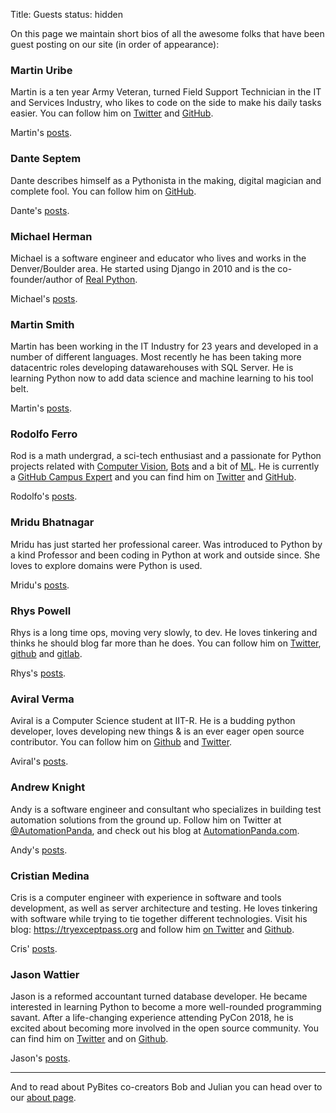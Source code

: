 Title: Guests
status: hidden

<p>On this page we maintain short bios of all the awesome folks that have been guest posting on our site (in order of appearance):</p>

<div id="martinuribe">
	<h3><a name="martinuribe"></a>Martin Uribe</h3>
	<p>Martin is a ten year Army Veteran, turned Field Support Technician in the IT and Services Industry, who likes to code on the side to make his daily tasks easier. You can follow him on <a href="https://twitter.com/mohhinder" target="_blank">Twitter</a> and <a href="https://github.com/clamytoe" target="_blank">GitHub</a>.</p>
	<p>Martin's <a href="https://pybit.es/author/martin-uribe.html">posts</a>.</p>
</div>

<div id="danteseptem">
	<h3><a name="danteseptem"></a>Dante Septem</h3>
	<p>Dante describes himself as a Pythonista in the making, digital magician and complete fool. You can follow him on <a href="https://github.com/dseptem" target="_blank">GitHub</a>.</p>
	<p>Dante's <a href="https://pybit.es/author/dante-septem.html">posts</a>.</p>
</div>

<div id="michaelherman">
	<h3><a name="michaelherman"></a>Michael Herman</h3>
	<p>Michael is a software engineer and educator who lives and works in the Denver/Boulder area. He started using Django in 2010 and is the co-founder/author of <a href="https://realpython.com/" target="_blank">Real Python</a>.</p>
	<p>Michael's <a href="https://pybit.es/author/michael-herman.html">posts</a>.</p>
</div>

<div id="martinsmith">
	<h3><a name="martinsmith"></a>Martin Smith</h3>
	<p>Martin has been working in the IT Industry for 23 years and developed in a number of different languages. Most recently he has been taking more datacentric roles developing datawarehouses with SQL Server. He is learning Python now to add data science and machine learning to his tool belt.</p>
	<p>Martin's <a href="https://pybit.es/author/martin-smith.html">posts</a>.</p>
</div>

<div id="rodolfoferro">
	<h3><a name="rodolfoferro"></a>Rodolfo Ferro</h3>
	<p>Rod is a math undergrad, a sci-tech enthusiast and a passionate for Python projects related with <a href="https://xkcd.com/1425/" target="_blank">Computer Vision</a>, <a href="https://xkcd.com/1646/" target="_blank">Bots</a> and a bit of <a href="https://xkcd.com/1838/" target="_blank">ML</a>. He is currently a <a href="https://githubcampus.expert/RodolfoFerro/" target="_blank">GitHub Campus Expert</a> and you can find him on <a href="https://twitter.com/FerroRodolfo" target="_blank">Twitter</a> and <a href="https://github.com/RodolfoFerro" target="_blank">GitHub</a>.
	<p>Rodolfo's <a href="https://pybit.es/author/rodolfo-ferro.html">posts</a>.</p>
</div>

<div id="mridubhatnagar">
	<h3><a name="mridubhatnagar"></a>Mridu Bhatnagar</h3>
	<p>Mridu has just started her professional career. Was introduced to Python by a kind Professor and been coding in Python at work and outside since. She loves to explore domains were Python is used.</p>
	<p>Mridu's <a href="https://pybit.es/author/mridu-bhatnagar.html">posts</a>.</p>
</div>

<div id="rhyspowell">
        <h3><a name="rhyspowell"></a>Rhys Powell</h3>
        <p>Rhys is a long time ops, moving very slowly, to dev. He loves tinkering and thinks he should blog far more than he does. You can follow him on <a href="https://twitter.com/Bleachin">Twitter</a>, <a href="https://github.com/rhyspowell">github</a> and <a href="https://gitlab.com/rhyspowell">gitlab</a>.</p>
        <p>Rhys's <a href="https://pybit.es/author/rhys-powell.html">posts</a>.</p>
</div>

<div id="aviralverma">
        <h3><a name="aviralverma"></a>Aviral Verma</h3>
		<p>Aviral is a Computer Science student at IIT-R. He is a budding python developer, loves developing new things & is an ever eager open source contributor. You can follow him on <a href="https://github.com/avirlrma">Github</a> and <a href="https://twitter.com/avirlrma">Twitter</a>.</p>
        <p>Aviral's <a href="https://pybit.es/author/aviral-verma.html">posts</a>.</p>
</div>

<div id="andrewknight">
        <h3><a name="andrewknight"></a>Andrew Knight</h3>
        <p>Andy is a software engineer and consultant who specializes in building test automation solutions from the ground up. Follow him on Twitter at <a href="https://twitter.com/automationpanda">@AutomationPanda</a>, and check out his blog at <a href="https://automationpanda.com/">AutomationPanda.com</a>.</p>
        <p>Andy's <a href="https://pybit.es/author/andrew-knight.html">posts</a>.</p>
</div>

<div id="crismedina">
        <h3><a name="crismedina"></a>Cristian Medina</h3>
		<p>Cris is a computer engineer with experience in software and tools development, as well as server architecture and testing. He loves tinkering with software while trying to tie together different technologies. Visit his blog: <a href="tryexceptpass.org">https://tryexceptpass.org</a> and follow him <a href="https://twitter.com/tryexceptpass">on Twitter</a> and <a href="https://github.com/tryexceptpass">Github</a>.</p>
        <p>Cris' <a href="https://pybit.es/author/cristian-medina.html">posts</a>.</p>
</div>

<div id="jasonwattier">
        <h3><a name="jasonwattier"></a>Jason Wattier</h3>
		<p>Jason is a reformed accountant turned database developer. He became interested in learning Python to become a more well-rounded programming savant. After a life-changing experience attending PyCon 2018, he is excited about becoming more involved in the open source community. You can find him on <a href="https://twitter.com/jmwatt3">Twitter</a> and on <a href="https://github.com/jwattier">Github</a>.</a>
        <p>Jason's <a href="https://pybit.es/author/jason-wattier.html">posts</a>.</p>
</div>

<hr>

<p>And to read about PyBites co-creators Bob and Julian you can head over to our <a href="https://pybit.es/pages/about.html">about page</a>.</p>

<script type="text/javascript">
    var author = window.location.hash.substr(1);
    if(author){
        var element = document.getElementById(author);
        element.style.backgroundColor = "#ffffcc";
    }
</script>
